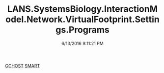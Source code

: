 ﻿---
title: LANS.SystemsBiology.InteractionModel.Network.VirtualFootprint.Settings.Programs
date: 6/13/2016 9:11:21 PM
---

[GCHOST](T-LANS.SystemsBiology.InteractionModel.Network.VirtualFootprint.Settings.Programs.GCHOST.html)
[SMART](T-LANS.SystemsBiology.InteractionModel.Network.VirtualFootprint.Settings.Programs.SMART.html)
